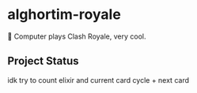 # alghortim-royale
🔌 Computer plays Clash Royale, very cool.

## Project Status
idk try to count elixir and current card cycle + next card
